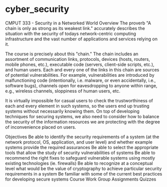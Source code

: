 # cyber_security
CMPUT 333 - Security in a Networked World
Overview
The proverb "A chain is only as strong as its weakest link." accurately describes the situation with the security of todays network-centric computing infrastructure and the vast number of applications and services relying on it.

The course is precisely about this "chain." The chain includes an assortment of communication links, protocols, devices (hosts, routers, mobile phones, etc.), executable code (servers, client-side scripts, etc.), and human users. Each and every one of the links in this chain are sources of potential vulnerabilities. For example, vulnerabilities are introduced by malfunctioning code (intentionally, i.e. malware, or even accidentally, i.e., software bugs), channels open for eavesdropping to anyone within range, e.g., wireless channels, sloppiness of human users, etc.

It is virtually impossible for casual users to check the trustworthiness of each and every element in such systems, so the users end up trusting systems without necessarily knowing them. On top of developing techniques for securing systems, we also need to consider how to balance the security of the information resources we are protecting with the degree of inconvenience placed on users.

Objectives
Be able to identify the security requirements of a system (at the network protocol, OS, application, and user level) and whether example systems provide the required assurances
Be able to select the appropriate tools that allow the study of security vulnerabilities of systems
Be able to recommend the right fixes to safeguard vulnerable systems using mostly existing technologies (ie. firewalls)
Be able to recognize at a conceptual level what would be the value of cryptography to achieve particular security requirements in a system
Be familiar with some of the current best practices for developing secure systems
Course Work
Group Assignments
Quizzes
